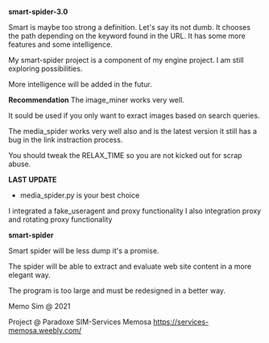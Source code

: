 
**smart-spider-3.0**

Smart is maybe too strong a definition. Let's say its not dumb. It chooses the path depending on the keyword found in the URL. It has some more features and some intelligence. 

My smart-spider project is a component of my engine project. I am still exploring possibilities. 

More intelligence will be added in the futur.

**Recommendation**
The image_miner works very well. 

It sould be used if you only want to exract images based on search queries.

The media_spider works very well also and is the latest version it still has a bug in the link instraction process. 

You should tweak the RELAX_TIME so you are not kicked out for scrap abuse.

**LAST UPDATE**
- media_spider.py is your best choice

I integrated a fake_useragent and proxy functionality
I also integration proxy and rotating proxy functionality

**smart-spider**

Smart spider will be less dump it's a promise.

The spider will be able to extract and evaluate web site content in a more elegant way.

The program is too large and must be redesigned in a better way.

Memo Sim @ 2021

Project @ Paradoxe
SIM-Services Memosa
https://services-memosa.weebly.com/


